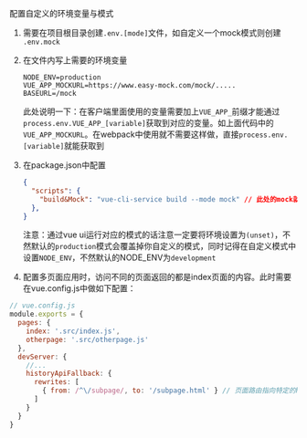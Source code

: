 配置自定义的环境变量与模式  
1. 需要在项目根目录创建``.env.[mode]``文件，如自定义一个mock模式则创建 ``.env.mock``
2. 在文件内写上需要的环境变量
    ```
    NODE_ENV=production
    VUE_APP_MOCKURL=https://www.easy-mock.com/mock/.....
    BASEURL=/mock
    ```
    此处说明一下：在客户端里面使用的变量需要加上``VUE_APP_``前缀才能通过``process.env.VUE_APP_[variable]``获取到对应的变量。如上面代码中的``VUE_APP_MOCKURL``。在webpack中使用就不需要这样做，直接``process.env.[variable]``就能获取到
  1. 在package.json中配置
      ```json
      {
        "scripts": {
          "build&Mock": "vue-cli-service build --mode mock" // 此处的mock就是第一步创建的文件.env.mock中的mock字段
        },
      }
      ```
      注意：通过vue ui运行对应的模式的话注意一定要将环境设置为``(unset)``，不然默认的``production``模式会覆盖掉你自定义的模式，同时记得在自定义模式中设置``NODE_ENV``，不然默认的NODE_ENV为``development``

3. 配置多页面应用时，访问不同的页面返回的都是index页面的内容。此时需要在vue.config.js中做如下配置：
```javascript
// vue.config.js
module.exports = {
  pages: {
    index: '.src/index.js',
    otherpage: '.src/otherpage.js'
  },
  devServer: {
    //...
    historyApiFallback: {
      rewrites: [
        { from: /^\/subpage/, to: '/subpage.html' } // 页面路由指向特定的html文件
      ]
    }
  }
}
```